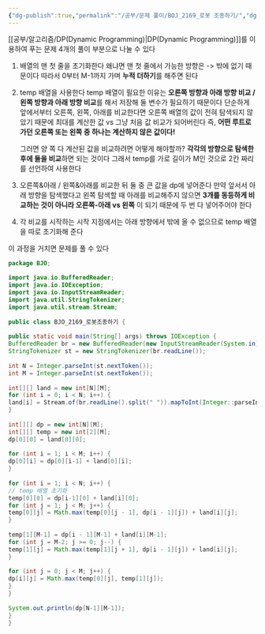 ```yaml
---
{"dg-publish":true,"permalink":"/공부/문제 풀이/BOJ_2169_로봇 조종하기/","dgPassFrontmatter":true}
---
```


[[공부/알고리즘/DP(Dynamic Programming)\|DP(Dynamic Programming)]]를 이용하여 푸는 문제
4개의 풀이 부분으로 나눌 수 있다

1. 배열의 맨 첫 줄을 초기화한다
   왜냐면 맨 첫 줄에서 가능한 방향은 -> 밖에 없기 때문이다
   따라서 0부터 M-1까지 가며 **누적 더하기**를 해주면 된다

2. temp 배열을 사용한다
   temp 배열이 필요한 이유는 **오른쪽 방향과 아래 방향 비교 / 왼쪽 방향과 아래 방향 비교**를 해서 저장해 둘 변수가 필요하기 때문이다
   단순하게 앞에서부터 오른쪽, 왼쪽, 아래를 비교한다면 오른쪽 배열의 값이 전혀 탐색되지 않았기 때문에 최대를 계산한 값 vs 그냥 처음 값 비교가 되어버린다
   즉, **어떤 루트로 가던 오른쪽 또는 왼쪽 중 하나는 계산하지 않은 값이다!**
   
   그러면 양 쪽 다 계산된 값을 비교하려면 어떻게 해야할까?
   **각각의 방향으로 탐색한 후에 둘을 비교**하면 되는 것이다
  그래서 temp를 가로 길이가 M인 것으로 2칸 짜리를 선언하여 사용한다

3. 오른쪽&아래 / 왼쪽&아래를 비교한 뒤 둘 중 큰 값을 dp에 넣어준다
   만약 앞서서 아래 방향을 탐색했다고 왼쪽 탐색할 때 아래를 비교해주지 않으면 **3개를 동등하게 비교하는 것이 아니라 오른쪽-아래 vs 왼쪽** 이 되기 때문에 두 번 다 넣어주어야 한다

4. 각 비교를 시작하는 시작 지점에서는 아래 방향에서 밖에 올 수 없으므로 temp 배열을 따로 초기화해 준다

이 과정을 거치면 문제를 풀 수 있다


````java
package BJO;  
  
import java.io.BufferedReader;  
import java.io.IOException;  
import java.io.InputStreamReader;  
import java.util.StringTokenizer;  
import java.util.stream.Stream;  
  
public class BJO_2169_로봇조종하기 {  
  
public static void main(String[] args) throws IOException {  
BufferedReader br = new BufferedReader(new InputStreamReader(System.in));  
StringTokenizer st = new StringTokenizer(br.readLine());  
  
int N = Integer.parseInt(st.nextToken());  
int M = Integer.parseInt(st.nextToken());  
  
int[][] land = new int[N][M];  
for (int i = 0; i < N; i++) {  
land[i] = Stream.of(br.readLine().split(" ")).mapToInt(Integer::parseInt).toArray();  
}  
  
int[][] dp = new int[N][M];  
int[][] temp = new int[2][M];  
dp[0][0] = land[0][0];  
  
for (int i = 1; i < M; i++) {  
dp[0][i] = dp[0][i-1] + land[0][i];  
}  
  
for (int i = 1; i < N; i++) {  
// temp 배열 초기화  
temp[0][0] = dp[i-1][0] + land[i][0];  
for (int j = 1; j < M; j++) {  
temp[0][j] = Math.max(temp[0][j - 1], dp[i - 1][j]) + land[i][j];  
}  
  
temp[1][M-1] = dp[i - 1][M-1] + land[i][M-1];  
for (int j = M-2; j >= 0; j--) {  
temp[1][j] = Math.max(temp[1][j + 1], dp[i - 1][j]) + land[i][j];  
}  
  
for (int j = 0; j < M; j++) {  
dp[i][j] = Math.max(temp[0][j], temp[1][j]);  
}  
}  
  
System.out.println(dp[N-1][M-1]);  
}  
}
````